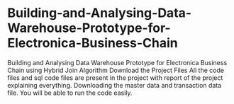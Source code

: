 # Building-and-Analysing-Data-Warehouse-Prototype-for-Electronica-Business-Chain
Building and Analysing Data Warehouse Prototype for Electronica Business Chain using Hybrid Join Algorithm
Download the Project Files
All the code files and sql code files are present in the project with report of the project explaining everything.
Downloading the master data and transaction data file.
You will be able to run the code easily.
